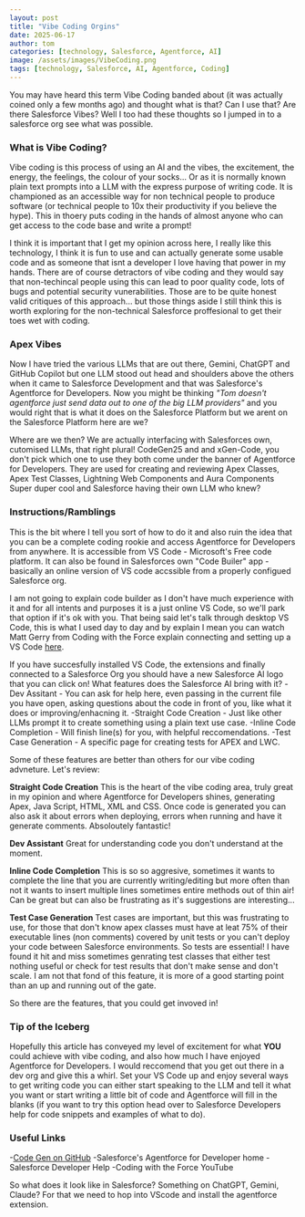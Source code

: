 ```yaml
---
layout: post
title: "Vibe Coding Orgins"
date: 2025-06-17
author: tom
categories: [technology, Salesforce, Agentforce, AI]
image: /assets/images/VibeCoding.png
tags: [technology, Salesforce, AI, Agentforce, Coding]
---
```

You may have heard this term Vibe Coding banded about (it was actually coined only a few months ago) and thought what is that? Can I use that? Are there Salesforce Vibes? Well I too had these thoughts so I jumped in to a salesforce org see what was possible.

### What is Vibe Coding?
Vibe coding is this process of using an AI and the vibes, the excitement, the energy, the feelings, the colour of your socks... Or as it is normally known plain text prompts into a LLM with the express purpose of writing code. It is championed as an accessible way for non technical people to produce software (or technical people to 10x their productivity if you believe the hype). This in thoery puts coding in the hands of almost anyone who can get access to the code base and write a prompt!

I think it is important that I get my opinion across here, I really like this technology, I think it is fun to use and can actually generate some usable code and as someone that isnt a developer I love having that power in my hands. There are of course detractors of vibe coding and they would say that non-techincal people using this can lead to poor quality code, lots of bugs and potential security vunerabilities. Those are to be quite honest valid critiques of this approach... but those things aside I still think this is worth exploring for the non-technical Salesforce proffesional to get their toes wet with coding.

### Apex Vibes
Now I have tried the various LLMs that are out there, Gemini, ChatGPT and GitHub Copilot but one LLM stood out head and shoulders above the others when it came to Salesforce Development and that was Salesforce's Agentforce for Developers. Now you might be thinking *"Tom doesn't agentforce just send data out to one of the big LLM providers"* and you would right that is what it does on the Salesforce Platform but we arent on the Salesforce Platform here are we? 

Where are we then? We are actually interfacing with Salesforces own, cutomised LLMs, that right plural! CodeGen25 and and xGen-Code, you don't pick which one to use they both come under the banner of Agentforce for Developers. They are used for creating and reviewing Apex Classes, Apex Test Classes, Lightning Web Components and Aura Components Super duper cool and Salesforce having their own LLM who knew?

### Instructions/Ramblings
This is the bit where I tell you sort of how to do it and also ruin the idea that you can be a complete coding rookie and access Agentforce for Developers from anywhere. It is accessible from VS Code - Microsoft's Free code platform. It can also be found in Salesforces own "Code Builer" app - basically an online version of VS code accssible from a properly configued Salesforce org. 

I am not going to explain code builder as I don't have much experience with it and for all intents and purposes it is a just online VS Code, so we'll park that option if it's ok with you. That being said let's talk through desktop VS Code, this is what I used day to day and by explain I mean you can watch Matt Gerry from Coding with the Force explain connecting and setting up a VS Code [here](https://www.youtube.com/watch?v=zKidSyBn-3Q&list=PL0wESsiWMBTqd9TMVrwC-wFoSVVDGYlzP&ab_channel=CodingWithTheForce).

If you have succesfully installed VS Code, the extensions and finally connected to a Salesforce Org you should have a new Salesforce AI logo that you can click on! What features does the Salesforce AI bring with it? 
-Dev Assitant - You can ask for help here, even passing in the current file you have open, asking questions about the code in front of you, like what it does or improving/enhacning it.
-Straight Code Creation - Just like other LLMs prompt it to create something using a plain text use case.
-Inline Code Completion - Will finish line(s) for you, with helpful reccomendations.
-Test Case Generation - A specific page for creating tests for APEX and LWC.

Some of these features are better than others for our vibe coding advneture. Let's review:

**Straight Code Creation**
This is the heart of the vibe coding area, truly great in my opinion and where Agentforce for Developers shines, generating Apex, Java Script, HTML, XML and CSS. Once code is generated you can also ask it about errors when deploying, errors when running and have it generate comments. Absoloutely fantastic! 

**Dev Assistant**
Great for understanding code you don't understand at the moment.

**Inline Code Completion**
This is so so aggresive, sometimes it wants to complete the line that you are currently writing/editing but more often than not it wants to insert multiple lines sometimes entire methods out of thin air! Can be great but can also be frustrating as it's suggestions are interesting...

**Test Case Generation**
Test cases are important, but this was frustrating to use, for those that don't know apex classes must have at leat 75% of their executable lines (non comments) covered by unit tests or you can't deploy your code between Salesforce environments. So tests are essential! I have found it hit and miss sometimes genrating test classes that either test nothing useful or check for test results that don't make sense and don't scale. I am not that fond of this feature, it is more of a good starting point than an up and running out of the gate.

So there are the features, that you could get invoved in!

### Tip of the Iceberg
Hopefully this article has conveyed my level of excitement for what **YOU** could achieve with vibe coding, and also how much I have enjoyed Agentforce for Developers. I would reccomend that you get out there in a dev org and give this a whirl. Set your VS Code up and enjoy several ways to get writing code you can either start speaking to the LLM and tell it what you want or start writing a little bit of code and Agentforce will fill in the blanks (if you want to try this option head over to Salesforce Developers help for code snippets and examples of what to do). 

### Useful Links
-[Code Gen on GitHub](https://github.com/salesforce/CodeGen)
-Salesforce's Agentforce for Developer home
-Salesforce Developer Help
-Coding with the Force YouTube



So what does it look like in Salesforce? Something on ChatGPT, Gemini, Claude? For that we need to hop into VScode and install the agentforce extension.
